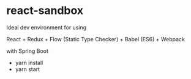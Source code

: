 # react-sandbox
Ideal dev environment for using 

React + Redux + Flow (Static Type Checker) + Babel (ES6) + Webpack 

with Spring Boot

- yarn install
- yarn start
